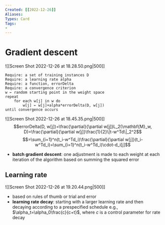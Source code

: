 ```yaml
---
Created: [[2022-12-26]]
Aliases: 
Types: Card
Tags: 
- 
---
```

# Gradient descent
![[Screen Shot 2022-12-26 at 18.28.50.png|500]]
```Pseudocode
Require: a set of training instances D
Require: a learning rate alpha
Require: a function, errorDelta
Require: a convergence criterion
w ← random starting point in the weight space
repeat
	for each w[j] in w do
		w[j] ← w[j]+alpha*errorDelta(D, w[j])
until convergence occurs
```
![[Screen Shot 2022-12-26 at 18.45.35.png|500]]
$$errorDelta(D, w[j])=\frac{\partial}{\partial w[j]}L_2(\mathbf{M}_w, D)=\frac{\partial}{\partial w[j]}\frac{1}{2}\|t-w^Td\|_2^2$$
$$=\sum_{i=1}^n(t_i-w^Td_i)\frac{\partial}{\partial w[j]}(t_i-w^Td_i)=\sum_{i=1}^n(t_i-w^Td_i)\cdot-d_i[j]$$
- **batch gradient descent**: one adjustment is made to each weight at each iteration of the algorithm based on summing the squared error
## Learning rate
![[Screen Shot 2022-12-26 at 19.20.44.png|500]]
- based on rules of thumb or trial and error
- **learning rate decay**: starting with a larger learning rate and then decaying according to a prespecified schedule
  e.g., $\alpha_t=\alpha_0\frac{c}{c+t}$, where $c$ is a control parameter for rate decay
